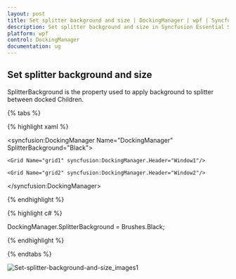 ```yaml
---
layout: post
title: Set splitter background and size | DockingManager | wpf | Syncfusion
description: Set splitter background and size in Syncfusion Essential Studio WPF DockingManager control, its elements and more.
platform: wpf
control: DockingManager
documentation: ug
---
```


## Set splitter background and size

SplitterBackground is the property used to apply background to splitter between docked Children.

{% tabs %}

{% highlight xaml %}

<syncfusion:DockingManager Name="DockingManager" SplitterBackground="Black">    

	<Grid Name="grid1" syncfusion:DockingManager.Header="Window1"/>    

	<Grid Name="grid2" syncfusion:DockingManager.Header="Window2"/>

</syncfusion:DockingManager>

{% endhighlight  %}

{% highlight c# %}

DockingManager.SplitterBackground = Brushes.Black;

{% endhighlight  %}

{% endtabs %}


![Set-splitter-background-and-size_images1](Set-splitter-background-and-size_images/Set-splitter-background-and-size_img1.jpeg)



